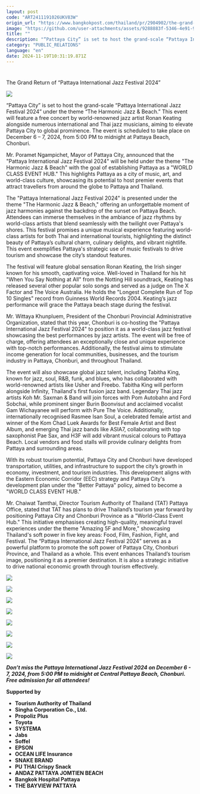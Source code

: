 ```yaml
---
layout: post
code: "ART2411191026UKV83W"
origin_url: "https://www.bangkokpost.com/thailand/pr/2904902/the-grand-return-of-pattaya-international-jazz-festival-2024"
image: "https://github.com/user-attachments/assets/9288883f-5346-4e91-9ebd-a3789fec113b"
title: ""
description: "“Pattaya City” is set to host the grand-scale “Pattaya International Jazz Festival 2024” under the theme “The Harmonic Jazz & Beach.” This event will feature a free concert by world-renowned jazz artist Ronan Keating alongside numerous international and Thai jazz musicians, aiming to elevate Pattaya City to global prominence. The event is scheduled to take place on December 6 – 7, 2024, from 5:00 PM to midnight at Pattaya Beach, Chonburi."
category: "PUBLIC_RELATIONS"
language: "en"
date: 2024-11-19T10:31:19.871Z
---
```


# 

The Grand Return of “Pattaya International Jazz Festival 2024”

![](https://github.com/user-attachments/assets/462329cd-aee8-4479-81dd-4eae64af1335)

“Pattaya City” is set to host the grand-scale “Pattaya International Jazz Festival 2024” under the theme “The Harmonic Jazz & Beach.” This event will feature a free concert by world-renowned jazz artist Ronan Keating alongside numerous international and Thai jazz musicians, aiming to elevate Pattaya City to global prominence. The event is scheduled to take place on December 6 – 7, 2024, from 5:00 PM to midnight at Pattaya Beach, Chonburi.

Mr. Poramet Ngampichet, Mayor of Pattaya City, announced that the "Pattaya International Jazz Festival 2024" will be held under the theme "The Harmonic Jazz & Beach" with the goal of establishing Pattaya as a "WORLD CLASS EVENT HUB." This highlights Pattaya as a city of music, art, and world-class culture, showcasing its potential to host premier events that attract travellers from around the globe to Pattaya and Thailand.

The "Pattaya International Jazz Festival 2024" is presented under the theme "The Harmonic Jazz & Beach," offering an unforgettable moment of jazz harmonies against the backdrop of the sunset on Pattaya Beach. Attendees can immerse themselves in the ambiance of jazz rhythms by world-class artists that blend seamlessly with the twilight over Pattaya's shores. This festival promises a unique musical experience featuring world-class artists for both Thai and international tourists, highlighting the distinct beauty of Pattaya’s cultural charm, culinary delights, and vibrant nightlife. This event exemplifies Pattaya's strategic use of music festivals to drive tourism and showcase the city’s standout features.

The festival will feature global sensation Ronan Keating, the Irish singer known for his smooth, captivating voice. Well-loved in Thailand for his hit "When You Say Nothing at All" from the Notting Hill soundtrack, Keating has released several other popular solo songs and served as a judge on The X Factor and The Voice Australia. He holds the "Longest Complete Run of Top 10 Singles" record from Guinness World Records 2004. Keating’s jazz performance will grace the Pattaya beach stage during the festival.

Mr. Wittaya Khunpluem, President of the Chonburi Provincial Administrative Organization, stated that this year, Chonburi is co-hosting the "Pattaya International Jazz Festival 2024" to position it as a world-class jazz festival showcasing the best performances by jazz artists. The event will be free of charge, offering attendees an exceptionally close and unique experience with top-notch performances. Additionally, the festival aims to stimulate income generation for local communities, businesses, and the tourism industry in Pattaya, Chonburi, and throughout Thailand.

The event will also showcase global jazz talent, including Tabitha King, known for jazz, soul, R&B, funk, and blues, who has collaborated with world-renowned artists like Usher and Freebo. Tabitha King will perform alongside Infinity, Thailand's first fusion jazz band. Legendary Thai jazz artists Koh Mr. Saxman & Band will join forces with Pom Autobahn and Ford Sobchai, while prominent singer Burin Boonvisut and acclaimed vocalist Gam Wichayanee will perform with Pure The Voice. Additionally, internationally recognised Rasmee Isan Soul, a celebrated female artist and winner of the Kom Chad Luek Awards for Best Female Artist and Best Album, and emerging Thai jazz bands like ASIA7, collaborating with top saxophonist Pae Sax, and H3F will add vibrant musical colours to Pattaya Beach. Local vendors and food stalls will provide culinary delights from Pattaya and surrounding areas.

With its robust tourism potential, Pattaya City and Chonburi have developed transportation, utilities, and infrastructure to support the city’s growth in economy, investment, and tourism industries. This development aligns with the Eastern Economic Corridor (EEC) strategy and Pattaya City's development plan under the "Better Pattaya" policy, aimed to become a "WORLD CLASS EVENT HUB."

Mr. Chaiwat Tamthai, Director Tourism Authority of Thailand (TAT) Pattaya Office, stated that TAT has plans to drive Thailand’s tourism year forward by positioning Pattaya City and Chonburi Province as a "World-Class Event Hub." This initiative emphasises creating high-quality, meaningful travel experiences under the theme "Amazing 5F and More," showcasing Thailand's soft power in five key areas: Food, Film, Fashion, Fight, and Festival. The “Pattaya International Jazz Festival 2024” serves as a powerful platform to promote the soft power of Pattaya City, Chonburi Province, and Thailand as a whole. This event enhances Thailand’s tourism image, positioning it as a premier destination. It is also a strategic initiative to drive national economic growth through tourism effectively.

![](https://github.com/user-attachments/assets/127e15cf-1999-4728-966a-2e15f2baca6c)

![](https://static.bangkokpost.com/media/content/20241119/5351477.jpg)

![](https://github.com/user-attachments/assets/fcceb7d5-9ac2-4d43-b555-fb8613a7522e)

![](https://github.com/user-attachments/assets/0194a722-474d-4cd3-834b-70f8dee18945)

![](https://github.com/user-attachments/assets/56a3418b-3611-45d8-a085-833617b05327)

![](https://static.bangkokpost.com/media/content/20241119/5351497.jpg)

![](https://github.com/user-attachments/assets/155b947a-18e3-43ab-ab0c-7bf218e3485e)

![](https://github.com/user-attachments/assets/1cfa5c00-7f53-4fb4-a7b8-27b4aa765a06)

_**Don’t miss the Pattaya International Jazz Festival 2024 on December 6 - 7, 2024, from 5:00 PM to midnight at Central Pattaya Beach, Chonburi. Free admission for all attendees!**_

**Supported by**

*   **Tourism Authority of Thailand**
*   **Singha Corporation Co., Ltd.**
*   **Propoliz Plus**
*   **Toyota**
*   **SYSTEMA**
*   **Jabs**
*   **Soffel**
*   **EPSON**
*   **OCEAN LIFE Insurance**
*   **SNAKE BRAND**
*   **PU THAI Crispy Snack**
*   **ANDAZ PATTAYA JOMTIEN BEACH**
*   **Bangkok Hospital Pattaya**
*   **THE BAYVIEW PATTAYA**